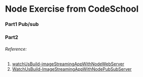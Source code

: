 # Node Exercise from CodeSchool

### Part1 Pub/sub

### Part2 

###### Reference:
1. [watchUsBuild-imageStreamingAppWithNodeWebServer](https://github.com/codeschool/WatchUsBuild-ImageStreamingAppWithNodeWebServer)
2. [WatchUsBuild-ImageStreamingAppWithNodePubSubServer](https://github.com/codeschool/WatchUsBuild-ImageStreamingAppWithNodePubSubServer)
